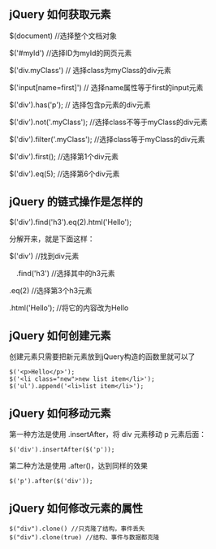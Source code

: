 
## jQuery 如何获取元素

$(document) //选择整个文档对象

$('#myId') //选择ID为myId的网页元素

$('div.myClass') // 选择class为myClass的div元素

$('input[name=first]') // 选择name属性等于first的input元素

$('div').has('p'); // 选择包含p元素的div元素

$('div').not('.myClass'); //选择class不等于myClass的div元素

$('div').filter('.myClass'); //选择class等于myClass的div元素

$('div').first(); //选择第1个div元素

$('div').eq(5); //选择第6个div元素

## jQuery 的链式操作是怎样的

$('div').find('h3').eq(2).html('Hello');

分解开来，就是下面这样：

$('div') //找到div元素

　.find('h3') //选择其中的h3元素
 
.eq(2) //选择第3个h3元素

.html('Hello'); //将它的内容改为Hello

## jQuery 如何创建元素

创建元素只需要把新元素放到jQuery构造的函数里就可以了
```
$('<p>Hello</p>');
$('<li class="new">new list item</li>');
$('ul').append('<li>list item</li>');
```
## jQuery 如何移动元素

第一种方法是使用 .insertAfter，将 div 元素移动 p 元素后面：
```
$('div').insertAfter($('p'));
```

第二种方法是使用 .after()，达到同样的效果
```
$('p').after($('div'));
```
## jQuery 如何修改元素的属性
```
$("div").clone() //只克隆了结构，事件丢失
$("div").clone(true) //结构、事件与数据都克隆
```
